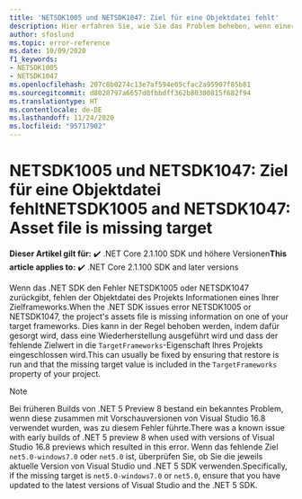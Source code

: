 ```yaml
---
title: 'NETSDK1005 und NETSDK1047: Ziel für eine Objektdatei fehlt'
description: Hier erfahren Sie, wie Sie das Problem beheben, wenn einer Objektdatei ein Ziel fehlt.
author: sfoslund
ms.topic: error-reference
ms.date: 10/09/2020
f1_keywords:
- NETSDK1005
- NETSDK1047
ms.openlocfilehash: 207c8b0274c13e7af594e05cfac2a95907f85b81
ms.sourcegitcommit: d8020797a6657d0fbbdff362b80300815f682f94
ms.translationtype: HT
ms.contentlocale: de-DE
ms.lasthandoff: 11/24/2020
ms.locfileid: "95717902"
---
```

# <a name="netsdk1005-and-netsdk1047-asset-file-is-missing-target"></a><span data-ttu-id="35de8-103">NETSDK1005 und NETSDK1047: Ziel für eine Objektdatei fehlt</span><span class="sxs-lookup"><span data-stu-id="35de8-103">NETSDK1005 and NETSDK1047: Asset file is missing target</span></span>

<span data-ttu-id="35de8-104">**Dieser Artikel gilt für:** ✔️ .NET Core 2.1.100 SDK und höhere Versionen</span><span class="sxs-lookup"><span data-stu-id="35de8-104">**This article applies to:** ✔️ .NET Core 2.1.100 SDK and later versions</span></span>

<span data-ttu-id="35de8-105">Wenn das .NET SDK den Fehler NETSDK1005 oder NETSDK1047 zurückgibt, fehlen der Objektdatei des Projekts Informationen eines Ihrer Zielframeworks.</span><span class="sxs-lookup"><span data-stu-id="35de8-105">When the .NET SDK issues error NETSDK1005 or NETSDK1047, the project's assets file is missing information on one of your target frameworks.</span></span> <span data-ttu-id="35de8-106">Dies kann in der Regel behoben werden, indem dafür gesorgt wird, dass eine Wiederherstellung ausgeführt wird und dass der fehlende Zielwert in die `TargetFrameworks`-Eigenschaft Ihres Projekts eingeschlossen wird.</span><span class="sxs-lookup"><span data-stu-id="35de8-106">This can usually be fixed by ensuring that restore is run and that the missing target value is included in the `TargetFrameworks` property of your project.</span></span>

> [!NOTE]
> <span data-ttu-id="35de8-107">Bei früheren Builds von .NET 5 Preview 8 bestand ein bekanntes Problem, wenn diese zusammen mit Vorschauversionen von Visual Studio 16.8 verwendet wurden, was zu diesem Fehler führte.</span><span class="sxs-lookup"><span data-stu-id="35de8-107">There was a known issue with early builds of .NET 5 preview 8 when used with versions of Visual Studio 16.8 previews which resulted in this error.</span></span> <span data-ttu-id="35de8-108">Wenn das fehlende Ziel `net5.0-windows7.0` oder `net5.0` ist, überprüfen Sie, ob Sie die jeweils aktuelle Version von Visual Studio und .NET 5 SDK verwenden.</span><span class="sxs-lookup"><span data-stu-id="35de8-108">Specifically, if the missing target is `net5.0-windows7.0` or `net5.0`, ensure that you have updated to the latest versions of Visual Studio and the .NET 5 SDK.</span></span>
